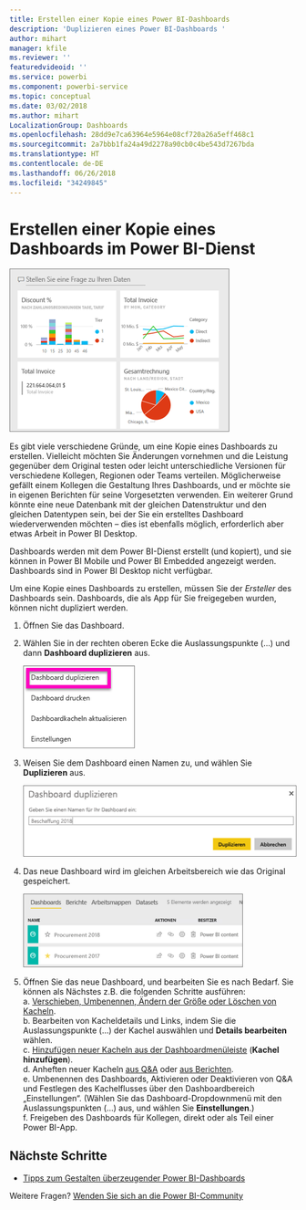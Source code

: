 ```yaml
---
title: Erstellen einer Kopie eines Power BI-Dashboards
description: 'Duplizieren eines Power BI-Dashboards '
author: mihart
manager: kfile
ms.reviewer: ''
featuredvideoid: ''
ms.service: powerbi
ms.component: powerbi-service
ms.topic: conceptual
ms.date: 03/02/2018
ms.author: mihart
LocalizationGroup: Dashboards
ms.openlocfilehash: 28dd9e7ca63964e5964e08cf720a26a5eff468c1
ms.sourcegitcommit: 2a7bbb1fa24a49d2278a90cb0c4be543d7267bda
ms.translationtype: HT
ms.contentlocale: de-DE
ms.lasthandoff: 06/26/2018
ms.locfileid: "34249845"
---
```

# <a name="create-a-copy-of-a-dashboard-in-power-bi-service"></a>Erstellen einer Kopie eines Dashboards im Power BI-Dienst
![Dashboard](media/service-dashboard-copy/power-bi-dashboard.png)

 Es gibt viele verschiedene Gründe, um eine Kopie eines Dashboards zu erstellen. Vielleicht möchten Sie Änderungen vornehmen und die Leistung gegenüber dem Original testen oder leicht unterschiedliche Versionen für verschiedene Kollegen, Regionen oder Teams verteilen. Möglicherweise gefällt einem Kollegen die Gestaltung Ihres Dashboards, und er möchte sie in eigenen Berichten für seine Vorgesetzten verwenden. Ein weiterer Grund könnte eine neue Datenbank mit der gleichen Datenstruktur und den gleichen Datentypen sein, bei der Sie ein erstelltes Dashboard wiederverwenden möchten – dies ist ebenfalls möglich, erforderlich aber etwas Arbeit in Power BI Desktop. 

Dashboards werden mit dem Power BI-Dienst erstellt (und kopiert), und sie können in Power BI Mobile und Power BI Embedded angezeigt werden.  Dashboards sind in Power BI Desktop nicht verfügbar. 

Um eine Kopie eines Dashboards zu erstellen, müssen Sie der *Ersteller* des Dashboards sein. Dashboards, die als App für Sie freigegeben wurden, können nicht dupliziert werden.

1. Öffnen Sie das Dashboard.
2. Wählen Sie in der rechten oberen Ecke die Auslassungspunkte (...) und dann **Dashboard duplizieren** aus.
   
   ![Das Menü mit Auslassungspunkten (...)](media/service-dashboard-copy/power-bi-dulicate.png)
3. Weisen Sie dem Dashboard einen Namen zu, und wählen Sie **Duplizieren** aus. 
   
   ![Dialogfeld „Dashboard duplizieren“](media/service-dashboard-copy/power-bi-name.png)
4. Das neue Dashboard wird im gleichen Arbeitsbereich wie das Original gespeichert. 
   
   ![Registerkarte „Dashboards“](media/service-dashboard-copy/power-bi-copied.png)

5.    Öffnen Sie das neue Dashboard, und bearbeiten Sie es nach Bedarf. Sie können als Nächstes z.B. die folgenden Schritte ausführen:    
    a. [Verschieben, Umbenennen, Ändern der Größe oder Löschen von Kacheln](service-dashboard-edit-tile.md).  
    b. Bearbeiten von Kacheldetails und Links, indem Sie die Auslassungspunkte (...) der Kachel auswählen und **Details bearbeiten** wählen.  
    c. [Hinzufügen neuer Kacheln aus der Dashboardmenüleiste](service-dashboard-add-widget.md) (**Kachel hinzufügen**).  
    d. Anheften neuer Kacheln [aus Q&A](service-dashboard-pin-tile-from-q-and-a.md) oder [aus Berichten](service-dashboard-pin-tile-from-report.md).  
    e. Umbenennen des Dashboards, Aktivieren oder Deaktivieren von Q&A und Festlegen des Kachelflusses über den Dashboardbereich „Einstellungen“.  (Wählen Sie das Dashboard-Dropdownmenü mit den Auslassungspunkten (...) aus, und wählen Sie **Einstellungen**.)  
    f. Freigeben des Dashboards für Kollegen, direkt oder als Teil einer Power BI-App. 


## <a name="next-steps"></a>Nächste Schritte
* [Tipps zum Gestalten überzeugender Power BI-Dashboards](service-dashboards-design-tips.md) 

Weitere Fragen? [Wenden Sie sich an die Power BI-Community](http://community.powerbi.com/)

